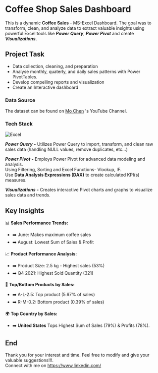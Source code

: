
# Coffee Shop Sales Dashboard

This is a dynamic **Coffee Sales** - MS-Excel Dashboard. 
The goal was to transform, clean, and analyze data to extract valuable insights using powerful Excel tools like ***Power Query***, ***Power Pivot*** and create ***Visualizations***.  


## Project Task

- Data collection, cleaning, and preparation
- Analyse monthly, quaterly, and daily sales patterns with Power PivotTables.
- Develop compelling reports and visualization
- Create an Interactive dashboard


### Data Source 

The dataset can be found on [Mo Chen](https://www.youtube.com/@datawithmo) 's YouTube Channel.

### Tech Stack

![Excel](https://img.icons8.com/color/256/microsoft-excel-2019.png)

***Power Query*** **-** Utilizes Power Query to import, transform, and clean raw sales data (handling NULL values, remove duplicates, etc...)

***Power Pivot*** **-**
Employs Power Pivot for advanced data modeling and analysis. \
Using Filtering, Sorting and Excel Functions- Vlookup, IF.\
Use **Data Analysis Expressions (DAX)** to create calculated KPI(s) measures.

***Visualizations*** **-** Creates interactive Pivot charts and graphs to visualize sales data and trends.


## Key Insights

📊 **Sales Performance Trends:**
   - ➡️ June: Makes maximum coffee sales
   - ➡️ August: Lowest Sum of Sales & Profit

📈 **Product Performance Analysis:**
   - ➡️ Product Size: 2.5 kg - Highest sales (53%)
   - ➡️ Q4 2021: Highest Sold Quantity (321)

👫 **Top/Bottom Products by Sales:**
   - ➡️ A-L-2.5: Top product (5.67% of sales)
   - ➡️ R-M-0.2: Bottom product (0.39% of sales)

🌍 **Top Country by Sales:**
   - ➡️ **United States** Tops Highest Sum of Sales (79%) & Profits (78%).
## End
   
Thank you for your interest and time. Feel free to modify and give your valuable suggestions!!!. \
Connect with me on https://www.linkedin.com/

